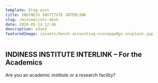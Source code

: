 ```yaml
---
template: blog-post
title: INDINESS INSTITUTE INTERLINK
slug: /minimalists-desk
date: 2020-05-13 12:46
description: sdasd
featuredImage: /assets/bench-accounting-nvzvopqw0gc-unsplash.jpg
---
```


## INDINESS INSTITUTE INTERLINK – For the Academics

Are you an academic institute or a research facility?
